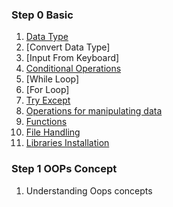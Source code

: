 ### Step 0 Basic  
1. [Data Type](https://github.com/Pattapol154/python/blob/main/Data%20Type.md/)
2. [Convert Data Type]
3. [Input From Keyboard]
4. [Conditional Operations](https://github.com/Pattapol154/python/blob/main/Conditional%20Operations.md/)
5. [While Loop]
6. [For Loop]
7. [Try Except](https://github.com/Pattapol154/python/blob/main/Try%20Except.md/)
8. [Operations for manipulating data](https://github.com/Pattapol154/python/blob/main/Operations%20for%20manipulating%20data.md/)
9. [Functions](https://github.com/Pattapol154/python/blob/main/Functions.md/)
10. [File Handling](https://github.com/Pattapol154/python/blob/main/File%20Handling.md/)
11. [Libraries Installation](https://github.com/Pattapol154/python/blob/main/Libraries%20Installation.md/)

### Step 1 OOPs Concept
1. Understanding Oops concepts
